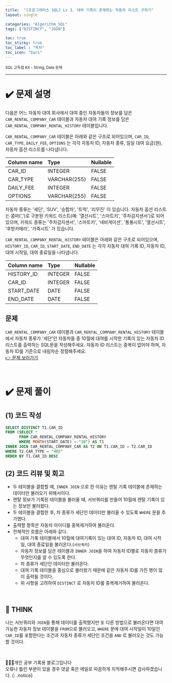 ```yaml
---
title:  "[프로그래머스 SQL] Lv 3. 대여 기록이 존재하는 자동차 리스트 구하기"
layout: single

categories: "Algorithm_SQL"
tags: ["DISTINCT", "JOIN"]

toc: true
toc_sticky: true
toc_label : "목차"
toc_icon: "bars"
---
```


<small>SQL 고득점 Kit - String, Date 문제</small>

***

# <span class="half_HL">✔️ 문제 설명</span>
다음은 어느 자동차 대여 회사에서 대여 중인 자동차들의 정보를 담은 ```CAR_RENTAL_COMPANY_CAR``` 테이블과 자동차 대여 기록 정보를 담은 ```CAR_RENTAL_COMPANY_RENTAL_HISTORY``` 테이블입니다. 

```CAR_RENTAL_COMPANY_CAR``` 테이블은 아래와 같은 구조로 되어있으며, ```CAR_ID```, ```CAR_TYPE```, ```DAILY_FEE```, ```OPTIONS``` 는 각각 자동차 ID, 자동차 종류, 일일 대여 요금(원), 자동차 옵션 리스트를 나타냅니다.

|Column name|	Type	|Nullable|
|:----------|:----------|:--------|
|CAR_ID	|INTEGER	|FALSE|
|CAR_TYPE|	VARCHAR(255)|	FALSE|
|DAILY_FEE	|INTEGER|	FALSE|
|OPTIONS|	VARCHAR(255)|	FALSE|

자동차 종류는 '세단', 'SUV', '승합차', '트럭', '리무진' 이 있습니다. 자동차 옵션 리스트는 콤마(',')로 구분된 키워드 리스트(예: '열선시트', '스마트키', '주차감지센서')로 되어있으며, 키워드 종류는 '주차감지센서', '스마트키', '네비게이션', '통풍시트', '열선시트', '후방카메라', '가죽시트' 가 있습니다.

```CAR_RENTAL_COMPANY_RENTAL_HISTORY``` 테이블은 아래와 같은 구조로 되어있으며, ```HISTORY_ID```, ```CAR_ID```, ```START_DATE```, ```END_DATE``` 는 각각 자동차 대여 기록 ID, 자동차 ID, 대여 시작일, 대여 종료일을 나타냅니다.

|Column name|	Type|	Nullable|
|:----------|:------|:----------|
|HISTORY_ID|	INTEGER|	FALSE|
|CAR_ID|	INTEGER|	FALSE|
|START_DATE|	DATE|	FALSE|
|END_DATE|	DATE|	FALSE|

## 문제
```CAR_RENTAL_COMPANY_CAR``` 테이블과 ```CAR_RENTAL_COMPANY_RENTAL_HISTORY``` 테이블에서 자동차 종류가 '세단'인 자동차들 중 10월에 대여를 시작한 기록이 있는 자동차 ID 리스트를 출력하는 SQL문을 작성해주세요. 자동차 ID 리스트는 중복이 없어야 하며, 자동차 ID를 기준으로 내림차순 정렬해주세요.
<br>[👉 문제 보러가기](https://school.programmers.co.kr/learn/courses/30/lessons/157341)

<br>

# <span class="half_HL">✔️ 문제 풀이</span>
## (1) 코드 작성
```sql
SELECT DISTINCT T1.CAR_ID
FROM (SELECT *
      FROM CAR_RENTAL_COMPANY_RENTAL_HISTORY
      WHERE MONTH(START_DATE) = "10") AS T1
INNER JOIN CAR_RENTAL_COMPANY_CAR AS T2 ON T1.CAR_ID = T2.CAR_ID
WHERE T2.CAR_TYPE = "세단"
ORDER BY T1.CAR_ID DESC
```

## (2) 코드 리뷰 및 회고
- 두 테이블을 결합할 때, ```INNER JOIN``` 으로 한 이유는 렌탈 기록 테이블에 존재하는 데이터만 불러오기 위해서이다.
- 렌탈 정보가 기록된 테이블을 불러올 때, 서브쿼리를 만들어 10월에 렌탈 기록이 있는 정보만 불러왔다.
- 두 테이블을 결합한 후, 차 종류가 세단인 데이터만 불러올 수 있도록 ```WHERE``` 문을 추가했다.
- 출력할 항목은 자동차 아이디를 중복제거하여 불러온다.
- 전체적인 흐름은 아래와 같다.
  - 대여 기록 테이블에서 10월에 대여기록이 있는 대여 ID, 자동차 ID, 대여 시작일, 대여 종료일을 불러온다.(```서브쿼리```)
  - 자동차 정보를 담은 테이블과 ```INNER JOIN```을 하여 자동차 ID별로 자동차 종류가 무엇인지를 알 수 있도록 한다.
  - 차 종류가 세단인 데이터만 불러온다.
  - 대여 기록 테이블을 중심으로 불러왔기 때문에 같은 자동차 ID를 가진 행이 많이 출력될 것이다.
  - 위 사항을 고려하여 ```DISTINCT``` 로 자동차 ID를 중복제거하여 불러온다.

<br>

## 🤔 THINK
나는 서브쿼리와 ```JOIN```을 통해 데이터를 출력했지만 또 다른 방법으로 불러온다면 대여 가능한 자동차 정보 테이블을 ```FROM```으로 불러오고, ```WHERE``` 문에 대여 시작일이 10일인 ```CAR_ID```를 포함한다는 조건과 자동차 종류가 세단인 조건을 ```AND``` 로 불러오는 것도 가능할 것이다.

<br>

👩🏻‍💻개인 공부 기록용 블로그입니다
<br>오류나 틀린 부분이 있을 경우 댓글 혹은 메일로 따끔하게 지적해주시면 감사하겠습니다.
{: .notice}